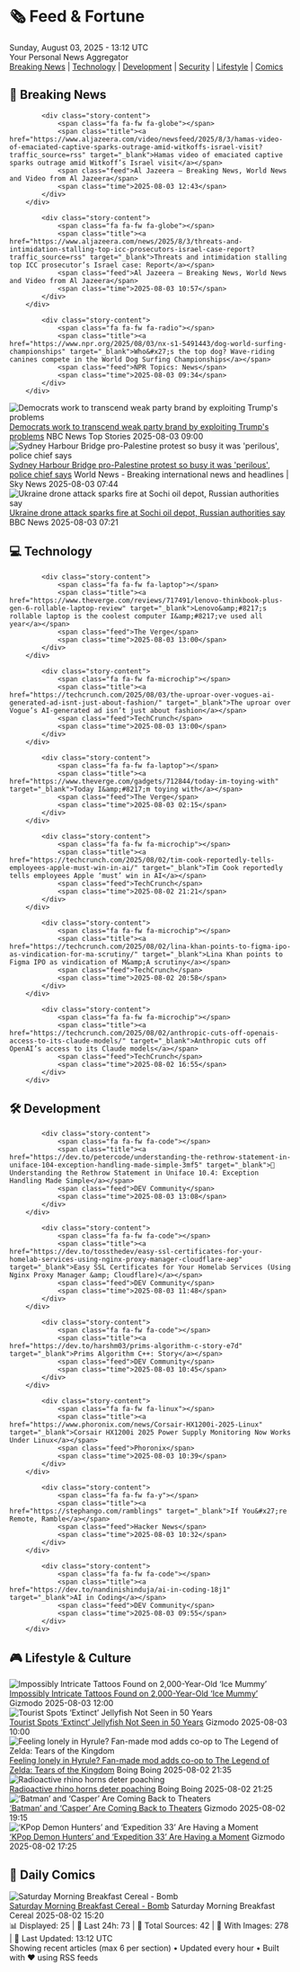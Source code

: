 <!-- Processing 54 RSS feeds at 2025-08-03 13:12:19 UTC -->
<!-- Processing: Saturday Morning Breakfast Cereal -->
<!-- Processing: Poorly Drawn Lines -->
<!-- Processing: Girl Genius -->
<!-- Processing: Dinosaur Comics -->
<!-- Processing: CNN Breaking News -->
<!-- Processing: Al Jazeera Breaking News -->
<!-- Processing: Reuters Top News -->
<!-- Processing: Reuters World News -->
<!-- Processing: Associated Press Breaking -->
<!-- Processing: NBC News Breaking -->
<!-- Processing: Guardian World News -->
<!-- Processing: Sky News World -->
<!-- Processing: TechCrunch -->
<!-- Processing: The Verge -->
<!-- Processing: Ars Technica -->
<!-- Processing: O'Reilly Radar -->
<!-- Processing: Dev.to -->
<!-- Processing: OMG! Ubuntu -->
<!-- Processing: Coding Horror -->
<!-- Processing: The Pragmatic Engineer -->
<!-- Processing: Gizmodo -->
<!-- Processing: Kotaku -->
<!-- Processing: Boing Boing -->
<!-- Processing: Schneier on Security -->
<!-- Generated 6 new posts out of 24 feeds processed -->
<div class="newspaper-header">
    <h1 class="newspaper-title">🗞️ Feed & Fortune</h1>
    <div class="newspaper-date">Sunday, August 03, 2025 - 13:12 UTC</div>
    <div class="newspaper-subtitle">Your Personal News Aggregator</div>
</div>

<div class="newspaper-nav">
    <a href="#breaking">Breaking News</a> |
    <a href="#tech">Technology</a> |
    <a href="#dev">Development</a> |
    <a href="#security">Security</a> |
    <a href="#lifestyle">Lifestyle</a> |
    <a href="#webcomics">Comics</a>
</div>

<div class="news-section breaking-news" id="breaking">
<h2 class="section-header">🚨 Breaking News</h2>
<div class="stories-container">
<div class="story">
            
            <div class="story-content">
                <span class="fa fa-fw fa-globe"></span>
                <span class="title"><a href="https://www.aljazeera.com/video/newsfeed/2025/8/3/hamas-video-of-emaciated-captive-sparks-outrage-amid-witkoffs-israel-visit?traffic_source=rss" target="_blank">Hamas video of emaciated captive sparks outrage amid Witkoff’s Israel visit</a></span>
                <span class="feed">Al Jazeera – Breaking News, World News and Video from Al Jazeera</span>
                <span class="time">2025-08-03 12:43</span>
            </div>
        </div>
<div class="story">
            
            <div class="story-content">
                <span class="fa fa-fw fa-globe"></span>
                <span class="title"><a href="https://www.aljazeera.com/news/2025/8/3/threats-and-intimidation-stalling-top-icc-prosecutors-israel-case-report?traffic_source=rss" target="_blank">Threats and intimidation stalling top ICC prosecutor’s Israel case: Report</a></span>
                <span class="feed">Al Jazeera – Breaking News, World News and Video from Al Jazeera</span>
                <span class="time">2025-08-03 10:57</span>
            </div>
        </div>
<div class="story">
            
            <div class="story-content">
                <span class="fa fa-fw fa-radio"></span>
                <span class="title"><a href="https://www.npr.org/2025/08/03/nx-s1-5491443/dog-world-surfing-championships" target="_blank">Who&#x27;s the top dog? Wave-riding canines compete in the World Dog Surfing Championships</a></span>
                <span class="feed">NPR Topics: News</span>
                <span class="time">2025-08-03 09:34</span>
            </div>
        </div>
<div class="story">
            <img src="https://media-cldnry.s-nbcnews.com/image/upload/t_fit_1500w/rockcms/2025-07/250729-midterms-landscape-jg-cf1943.jpg" alt="Democrats work to transcend weak party brand by exploiting Trump&#x27;s problems" class="story-image" loading="lazy" onerror="this.style.display='none'">
            <div class="story-content">
                <span class="fa fa-fw fa-broadcast-tower"></span>
                <span class="title"><a href="https://www.nbcnews.com/politics/2026-election/democrats-work-transcend-weak-party-brand-exploiting-trumps-problems-rcna221330" target="_blank">Democrats work to transcend weak party brand by exploiting Trump&#x27;s problems</a></span>
                <span class="feed">NBC News Top Stories</span>
                <span class="time">2025-08-03 09:00</span>
            </div>
        </div>
<div class="story">
            <img src="https://e3.365dm.com/25/08/1920x1080/skynews-protest-sydney_6981518.jpg?20250803095734" alt="Sydney Harbour Bridge pro-Palestine protest so busy it was &#x27;perilous&#x27;, police chief says" class="story-image" loading="lazy" onerror="this.style.display='none'">
            <div class="story-content">
                <span class="fa fa-fw fa-satellite"></span>
                <span class="title"><a href="https://news.sky.com/story/sydney-harbour-bridge-pro-palestine-protest-so-busy-it-was-perilous-police-chief-says-13406126" target="_blank">Sydney Harbour Bridge pro-Palestine protest so busy it was &#x27;perilous&#x27;, police chief says</a></span>
                <span class="feed">World News - Breaking international news and headlines | Sky News</span>
                <span class="time">2025-08-03 07:44</span>
            </div>
        </div>
<div class="story">
            <img src="https://ichef.bbci.co.uk/ace/standard/240/cpsprodpb/ec5d/live/82905700-701f-11f0-89ea-4d6f9851f623.jpg" alt="Ukraine drone attack sparks fire at Sochi oil depot, Russian authorities say" class="story-image" loading="lazy" onerror="this.style.display='none'">
            <div class="story-content">
                <span class="fa fa-fw fa-earth-americas"></span>
                <span class="title"><a href="https://www.bbc.com/news/articles/ckglyv396ppo?at_medium=RSS&at_campaign=rss" target="_blank">Ukraine drone attack sparks fire at Sochi oil depot, Russian authorities say</a></span>
                <span class="feed">BBC News</span>
                <span class="time">2025-08-03 07:21</span>
            </div>
        </div>
</div>
</div>
<div class="news-section tech-news" id="tech">
<h2 class="section-header">💻 Technology</h2>
<div class="stories-container">
<div class="story">
            
            <div class="story-content">
                <span class="fa fa-fw fa-laptop"></span>
                <span class="title"><a href="https://www.theverge.com/reviews/717491/lenovo-thinkbook-plus-gen-6-rollable-laptop-review" target="_blank">Lenovo&amp;#8217;s rollable laptop is the coolest computer I&amp;#8217;ve used all year</a></span>
                <span class="feed">The Verge</span>
                <span class="time">2025-08-03 13:00</span>
            </div>
        </div>
<div class="story">
            
            <div class="story-content">
                <span class="fa fa-fw fa-microchip"></span>
                <span class="title"><a href="https://techcrunch.com/2025/08/03/the-uproar-over-vogues-ai-generated-ad-isnt-just-about-fashion/" target="_blank">The uproar over Vogue’s AI-generated ad isn’t just about fashion</a></span>
                <span class="feed">TechCrunch</span>
                <span class="time">2025-08-03 13:00</span>
            </div>
        </div>
<div class="story">
            
            <div class="story-content">
                <span class="fa fa-fw fa-laptop"></span>
                <span class="title"><a href="https://www.theverge.com/gadgets/712844/today-im-toying-with" target="_blank">Today I&amp;#8217;m toying with</a></span>
                <span class="feed">The Verge</span>
                <span class="time">2025-08-03 02:15</span>
            </div>
        </div>
<div class="story">
            
            <div class="story-content">
                <span class="fa fa-fw fa-microchip"></span>
                <span class="title"><a href="https://techcrunch.com/2025/08/02/tim-cook-reportedly-tells-employees-apple-must-win-in-ai/" target="_blank">Tim Cook reportedly tells employees Apple ‘must’ win in AI</a></span>
                <span class="feed">TechCrunch</span>
                <span class="time">2025-08-02 21:21</span>
            </div>
        </div>
<div class="story">
            
            <div class="story-content">
                <span class="fa fa-fw fa-microchip"></span>
                <span class="title"><a href="https://techcrunch.com/2025/08/02/lina-khan-points-to-figma-ipo-as-vindication-for-ma-scrutiny/" target="_blank">Lina Khan points to Figma IPO as vindication of M&amp;A scrutiny</a></span>
                <span class="feed">TechCrunch</span>
                <span class="time">2025-08-02 20:58</span>
            </div>
        </div>
<div class="story">
            
            <div class="story-content">
                <span class="fa fa-fw fa-microchip"></span>
                <span class="title"><a href="https://techcrunch.com/2025/08/02/anthropic-cuts-off-openais-access-to-its-claude-models/" target="_blank">Anthropic cuts off OpenAI’s access to its Claude models</a></span>
                <span class="feed">TechCrunch</span>
                <span class="time">2025-08-02 16:55</span>
            </div>
        </div>
</div>
</div>
<div class="news-section dev-news" id="dev">
<h2 class="section-header">🛠️ Development</h2>
<div class="stories-container">
<div class="story">
            
            <div class="story-content">
                <span class="fa fa-fw fa-code"></span>
                <span class="title"><a href="https://dev.to/petercode/understanding-the-rethrow-statement-in-uniface-104-exception-handling-made-simple-3mf5" target="_blank">🔄 Understanding the Rethrow Statement in Uniface 10.4: Exception Handling Made Simple</a></span>
                <span class="feed">DEV Community</span>
                <span class="time">2025-08-03 13:08</span>
            </div>
        </div>
<div class="story">
            
            <div class="story-content">
                <span class="fa fa-fw fa-code"></span>
                <span class="title"><a href="https://dev.to/tossthedev/easy-ssl-certificates-for-your-homelab-services-using-nginx-proxy-manager-cloudflare-aep" target="_blank">Easy SSL Certificates for Your Homelab Services (Using Nginx Proxy Manager &amp; Cloudflare)</a></span>
                <span class="feed">DEV Community</span>
                <span class="time">2025-08-03 11:48</span>
            </div>
        </div>
<div class="story">
            
            <div class="story-content">
                <span class="fa fa-fw fa-code"></span>
                <span class="title"><a href="https://dev.to/harshm03/prims-algorithm-c-story-e7d" target="_blank">Prims Algorithm C++: Story</a></span>
                <span class="feed">DEV Community</span>
                <span class="time">2025-08-03 10:45</span>
            </div>
        </div>
<div class="story">
            
            <div class="story-content">
                <span class="fa fa-fw fa-linux"></span>
                <span class="title"><a href="https://www.phoronix.com/news/Corsair-HX1200i-2025-Linux" target="_blank">Corsair HX1200i 2025 Power Supply Monitoring Now Works Under Linux</a></span>
                <span class="feed">Phoronix</span>
                <span class="time">2025-08-03 10:39</span>
            </div>
        </div>
<div class="story">
            
            <div class="story-content">
                <span class="fa fa-fw fa-y"></span>
                <span class="title"><a href="https://stephango.com/ramblings" target="_blank">If You&#x27;re Remote, Ramble</a></span>
                <span class="feed">Hacker News</span>
                <span class="time">2025-08-03 10:32</span>
            </div>
        </div>
<div class="story">
            
            <div class="story-content">
                <span class="fa fa-fw fa-code"></span>
                <span class="title"><a href="https://dev.to/nandinishinduja/ai-in-coding-18j1" target="_blank">AI in Coding</a></span>
                <span class="feed">DEV Community</span>
                <span class="time">2025-08-03 09:55</span>
            </div>
        </div>
</div>
</div>
<div class="news-section lifestyle-news" id="lifestyle">
<h2 class="section-header">🎮 Lifestyle & Culture</h2>
<div class="stories-container">
<div class="story">
            <img src="https://gizmodo.com/app/uploads/2025/08/mummytat.jpg" alt="Impossibly Intricate Tattoos Found on 2,000-Year-Old ‘Ice Mummy’" class="story-image" loading="lazy" onerror="this.style.display='none'">
            <div class="story-content">
                <span class="fa fa-fw fa-computer"></span>
                <span class="title"><a href="https://gizmodo.com/impossibly-intricate-tattoos-found-on-2000-year-old-ice-mummy-2000637883" target="_blank">Impossibly Intricate Tattoos Found on 2,000-Year-Old ‘Ice Mummy’</a></span>
                <span class="feed">Gizmodo</span>
                <span class="time">2025-08-03 12:00</span>
            </div>
        </div>
<div class="story">
            <img src="https://gizmodo.com/app/uploads/2025/08/Depastrum-extinct-jellyfish.jpg" alt="Tourist Spots ‘Extinct’ Jellyfish Not Seen in 50 Years" class="story-image" loading="lazy" onerror="this.style.display='none'">
            <div class="story-content">
                <span class="fa fa-fw fa-computer"></span>
                <span class="title"><a href="https://gizmodo.com/tourist-spots-extinct-jellyfish-not-seen-in-50-years-2000638048" target="_blank">Tourist Spots ‘Extinct’ Jellyfish Not Seen in 50 Years</a></span>
                <span class="feed">Gizmodo</span>
                <span class="time">2025-08-03 10:00</span>
            </div>
        </div>
<div class="story">
            <img src="https://i0.wp.com/boingboing.net/wp-content/uploads/2019/09/legend-of-zelda-breath-of-the-wild-game-of-the-year-dice-2018.jpg?fit=1920%2C1080&amp;quality=60&amp;ssl=1" alt="Feeling lonely in Hyrule? Fan-made mod adds co-op to The Legend of Zelda: Tears of the Kingdom" class="story-image" loading="lazy" onerror="this.style.display='none'">
            <div class="story-content">
                <span class="fa fa-fw fa-arrow-right"></span>
                <span class="title"><a href="https://boingboing.net/2025/08/02/feeling-lonely-in-hyrule-fan-made-mod-adds-co-op-to-the-legend-of-zelda-tears-of-the-kingdom.html" target="_blank">Feeling lonely in Hyrule? Fan-made mod adds co-op to The Legend of Zelda: Tears of the Kingdom</a></span>
                <span class="feed">Boing Boing</span>
                <span class="time">2025-08-02 21:35</span>
            </div>
        </div>
<div class="story">
            <img src="https://i0.wp.com/boingboing.net/wp-content/uploads/2025/08/Image-Gunter-Nuyts-Shutterstock.jpg?fit=1080%2C607&amp;quality=60&amp;ssl=1" alt="Radioactive rhino horns deter poaching" class="story-image" loading="lazy" onerror="this.style.display='none'">
            <div class="story-content">
                <span class="fa fa-fw fa-arrow-right"></span>
                <span class="title"><a href="https://boingboing.net/2025/08/02/radioactive-rhino-horns-deter-poaching.html" target="_blank">Radioactive rhino horns deter poaching</a></span>
                <span class="feed">Boing Boing</span>
                <span class="time">2025-08-02 21:25</span>
            </div>
        </div>
<div class="story">
            <img src="https://gizmodo.com/app/uploads/2025/08/batman89.jpg" alt="‘Batman’ and ‘Casper’ Are Coming Back to Theaters" class="story-image" loading="lazy" onerror="this.style.display='none'">
            <div class="story-content">
                <span class="fa fa-fw fa-computer"></span>
                <span class="title"><a href="https://gizmodo.com/batman-and-casper-are-coming-back-to-theaters-2000638303" target="_blank">‘Batman’ and ‘Casper’ Are Coming Back to Theaters</a></span>
                <span class="feed">Gizmodo</span>
                <span class="time">2025-08-02 19:15</span>
            </div>
        </div>
<div class="story">
            <img src="https://gizmodo.com/app/uploads/2025/06/Kpop-Demon-Hunters-Huntrix-Netflix.jpg" alt="‘KPop Demon Hunters’ and ‘Expedition 33’ Are Having a Moment" class="story-image" loading="lazy" onerror="this.style.display='none'">
            <div class="story-content">
                <span class="fa fa-fw fa-computer"></span>
                <span class="title"><a href="https://gizmodo.com/kpop-demon-hunters-and-expedition-33-are-having-a-moment-2000637221" target="_blank">‘KPop Demon Hunters’ and ‘Expedition 33’ Are Having a Moment</a></span>
                <span class="feed">Gizmodo</span>
                <span class="time">2025-08-02 17:25</span>
            </div>
        </div>
</div>
</div>
<div class="news-section webcomics-section" id="webcomics">
<h2 class="section-header">🎨 Daily Comics</h2>
<div class="stories-container">
<div class="story">
            <img src="https://www.smbc-comics.com/comics/1753766563-20250802.png" alt="Saturday Morning Breakfast Cereal - Bomb" class="story-image" loading="lazy" onerror="this.style.display='none'">
            <div class="story-content">
                <span class="fa fa-fw fa-smile"></span>
                <span class="title"><a href="https://www.smbc-comics.com/comic/bomb" target="_blank">Saturday Morning Breakfast Cereal - Bomb</a></span>
                <span class="feed">Saturday Morning Breakfast Cereal</span>
                <span class="time">2025-08-02 15:20</span>
            </div>
        </div>
</div>
</div>

<div class="newspaper-footer">
    <div class="stats">
        📊 Displayed: 25 | 📅 Last 24h: 73 | 📡 Total Sources: 42 | 📸 With Images: 278 |
        🔄 Last Updated: 13:12 UTC
    </div>
    <div class="footer-note">
        Showing recent articles (max 6 per section) • Updated every hour • Built with ❤️ using RSS feeds
    </div>
</div>
